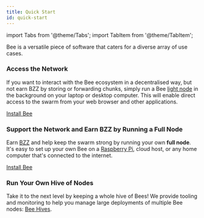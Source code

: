 ```yaml
---
title: Quick Start
id: quick-start
---
```


import Tabs from '@theme/Tabs';
import TabItem from '@theme/TabItem';

Bee is a versatile piece of software that caters for a diverse array of use cases. 

### Access the Network

If you want to interact with the Bee ecosystem in a decentralised way,
but not earn BZZ by storing or forwarding chunks, simply run a Bee
[light node](/docs/access-the-swarm/light-nodes) in the background on
your laptop or desktop computer. This will enable direct access to the
swarm from your web browser and other applications.

[Install Bee](/docs/installation/install)

### Support the Network and Earn BZZ by Running a Full Node

Earn [BZZ](/docs/working-with-bee/cashing-out) and help keep the swarm
strong by running your own **full node**. It's easy to set up your own
Bee on a [Raspberry Pi](/docs/installation/rasp-bee-ry-pi), cloud
host, or any home computer that's connected to the internet.

[Install Bee](/docs/installation/install)

### Run Your Own Hive of Nodes

Take it to the next level by keeping a whole hive of Bees! We provide
tooling and monitoring to help you manage large deployments of
multiple Bee nodes: [Bee Hives](/docs/installation/hive).
